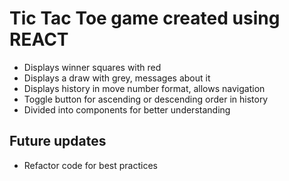 # Tic Tac Toe game created using REACT

- Displays winner squares with red
- Displays a draw with grey, messages about it
- Displays history in move number format, allows navigation
- Toggle button for ascending or descending order in history
- Divided into components for better understanding

## Future updates
- Refactor code for best practices